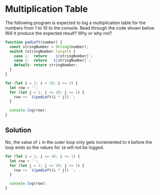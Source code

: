 # Multiplication Table
The following program is expected to log a multiplication table for the numbers from 1 to 10 to the console. Read through the code shown below. Will it produce the expected result? Why or why not?

```js
function padLeft(number) {
  const stringNumber = String(number);
  switch (stringNumber.length) {
    case 1:  return `  ${stringNumber}`;
    case 2:  return ` ${stringNumber}`;
    default: return stringNumber;
  }
}

for (let i = 1; i < 10; i += 1) {
  let row = '';
  for (let j = 1; j <= 10; j += 1) {
    row += `${padLeft(i * j)} `;
  }

  console.log(row);
}
```

## Solution
No, the value of `i` in the outer loop only gets incremented to `9` before the loop ends so the values for `10` will not be logged.

```js
for (let i = 1; i <= 10; i += 1) {
  let row = '';
  for (let j = 1; j <= 10; j += 1) {
    row += `${padLeft(i * j)} `;
  }

  console.log(row);
}
```
